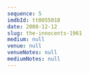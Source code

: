 ```yaml
---
sequence: 5
imdbId: tt0055018
date: 2008-12-12
slug: the-innocents-1961
medium: null
venue: null
venueNotes: null
mediumNotes: null
---
```


